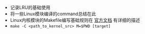 - 记录LRU的基础使用
- 将一些Linux模块编译的command总结在此
- Linux内核模块的Makefile编写基础规则在
[官方文档](https://github.com/torvalds/linux/blob/master/Documentation/kbuild/modules.rst)
有详细的描述
- <code>make -C <path_to_kernel_src> M=$PWD [target]</code>
